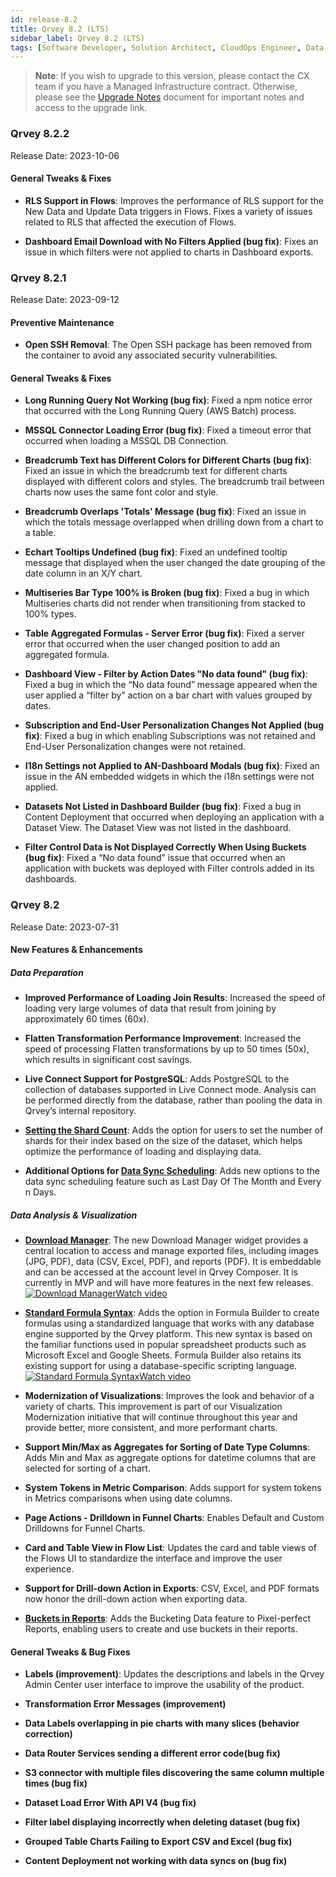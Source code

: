 ```yaml
---
id: release-8.2
title: Qrvey 8.2 (LTS)
sidebar_label: Qrvey 8.2 (LTS)
tags: [Software Developer, Solution Architect, CloudOps Engineer, Data Analyst]
---
```


 >**Note**: If you wish to upgrade to this version, please contact the CX team if you have a Managed Infrastructure contract. Otherwise, please see the [Upgrade Notes](../../../v2-website/versioned_docs/version-8.2/release-notes/upgrade-notes.md) document for important notes and access to the upgrade link.

### Qrvey 8.2.2

Release Date: 2023-10-06

#### General Tweaks & Fixes

* **RLS Support in Flows**: Improves the performance of RLS support for the New Data and Update Data triggers in Flows. Fixes a variety of issues related to RLS that affected the execution of Flows.

* **Dashboard Email Download with No Filters Applied (bug fix)**: Fixes an issue in which filters were not applied to charts in Dashboard exports.

### Qrvey 8.2.1

Release Date: 2023-09-12

#### Preventive Maintenance

* **Open SSH Removal**: The Open SSH package has been removed from the container to avoid any associated security vulnerabilities.

#### General Tweaks & Fixes

* **Long Running Query Not Working (bug fix)**: Fixed a npm notice error that occurred with the Long Running Query (AWS Batch) process.

* **MSSQL Connector Loading Error (bug fix)**: Fixed a timeout error that occurred when loading a MSSQL DB Connection.

* **Breadcrumb Text has Different Colors for Different Charts (bug fix)**: Fixed an issue in which the breadcrumb text for different charts displayed with different colors and styles. The breadcrumb trail between charts now uses the same font color and style.

* **Breadcrumb Overlaps 'Totals' Message (bug fix)**: Fixed an issue in which the totals message overlapped when drilling down from a chart to a table.

* **Echart Tooltips Undefined (bug fix)**: Fixed an undefined tooltip message that displayed when the user changed the date grouping of the date column in an X/Y chart.

* **Multiseries Bar Type 100% is Broken (bug fix)**: Fixed a bug in which Multiseries charts did not render when transitioning from stacked to 100% types. 

* **Table Aggregated Formulas - Server Error (bug fix)**: Fixed a server error that occurred when the user changed position to add an aggregated formula.

* **Dashboard View - Filter by Action Dates "No data found" (bug fix)**: Fixed a bug in which the “No data found” message appeared when the user applied a “filter by” action on a bar chart with values grouped by dates.

* **Subscription and End-User Personalization Changes Not Applied (bug fix)**: Fixed a bug in which enabling Subscriptions was not retained and End-User Personalization changes were not retained.

* **I18n Settings not Applied to AN-Dashboard Modals (bug fix)**: Fixed an issue in the AN embedded widgets in which the i18n settings were not applied.

* **Datasets Not Listed in Dashboard Builder (bug fix)**: Fixed a bug in Content Deployment that occurred when deploying an application with a Dataset View. The Dataset View was not listed in the dashboard.

* **Filter Control Data is Not Displayed Correctly When Using Buckets (bug fix)**: Fixed a “No data found” issue that occurred when an application with buckets was deployed with Filter controls added in its dashboards.


### Qrvey 8.2

Release Date: 2023-07-31

#### New Features & Enhancements

##### Data Preparation

* **Improved Performance of Loading Join Results**: Increased the speed of loading very large volumes of data that result from joining by approximately 60 times (60x).

* **Flatten Transformation Performance Improvement**: Increased the speed of processing Flatten transformations by up to 50 times (50x), which results in significant cost savings.

* **Live Connect Support for PostgreSQL**: Adds PostgreSQL to the collection of databases supported in Live Connect mode. Analysis can be performed directly from the database, rather than pooling the data in Qrvey’s internal repository.

* **[Setting the Shard Count](../../composer/05-Working%20with%20Data/Datasets/02-Design/07-Advanced%20Settings/dataset-design-advanced-settings.md)**: Adds the option for users to set the number of shards for their index based on the size of the dataset, which helps optimize the performance of loading and displaying data. 

* **Additional Options for [Data Sync Scheduling](../../composer/05-Working%20with%20Data/Datasets/02-Design/04-Data%20Synchronization/data-sync.md)**: Adds new options to the data sync scheduling feature such as Last Day Of The Month and Every n Days.



##### Data Analysis & Visualization

* **[Download Manager](../../composer/03-Managing%20Your%20User%20Profile/download-manager.md)**: The new Download Manager widget provides a central location to access and manage exported files, including images (JPG, PDF), data (CSV, Excel, PDF), and reports (PDF). It is embeddable and can be accessed at the account level in Qrvey Composer. It is currently in MVP and will have more features in the next few releases. <a href="/docs/video-training/release/version-8.2#download-manager" target="_blank" className="tooltip"><img alt="Download Manager" src="https://s3.amazonaws.com/cdn.qrvey.com/documentation_assets/release-notes/video_icon.png#thumbnail-20" className="video-icon-png" /><span className="tooltiptext">Watch video</span></a>

* **[Standard Formula Syntax](../../composer/05-Working%20with%20Data/Datasets/03-Analyze/10-Formula%20Builder/using-standardized-syntax.md)**: Adds the option in Formula Builder to create formulas using a standardized language that works with any database engine supported by the Qrvey platform. This new syntax is based on the familiar functions used in popular spreadsheet products such as Microsoft Excel and Google Sheets. Formula Builder also retains its existing support for using a database-specific scripting language. <a href="/docs/video-training/release/version-8.2#formula-syntax" target="_blank" className="tooltip"><img alt="Standard Formula Syntax" src="https://s3.amazonaws.com/cdn.qrvey.com/documentation_assets/release-notes/video_icon.png#thumbnail-20" className="video-icon-png" /><span className="tooltiptext">Watch video</span></a>

* **Modernization of Visualizations**: Improves the look and behavior of a variety of charts. This improvement is part of our Visualization Modernization initiative that will continue throughout this year and provide better, more consistent, and more performant charts.

* **Support Min/Max as Aggregates for Sorting of Date Type Columns**: Adds Min and Max as aggregate options for datetime columns that are selected for sorting of a chart.

* **System Tokens in Metric Comparison**: Adds support for system tokens in Metrics comparisons when using date columns.

* **Page Actions - Drilldown in Funnel Charts**: Enables Default and Custom Drilldowns for Funnel Charts.

* **Card and Table View in Flow List**: Updates the card and table views of the Flows UI to standardize the interface and improve the user experience.

* **Support for Drill-down Action in Exports**: CSV, Excel, and PDF formats now honor the drill-down action when exporting data.

* **[Buckets in Reports](../../composer/10-Pixel-perfect%20Reports/filtering-data.md)**: Adds the Bucketing Data feature to Pixel-perfect Reports, enabling users to create and use buckets in their reports.



#### General Tweaks & Bug Fixes

* **Labels (improvement)**: Updates the descriptions and labels in the Qrvey Admin Center user interface to improve the usability of the product. 

* **Transformation Error Messages (improvement)**

* **Data Labels overlapping in pie charts with many slices (behavior correction)**

* **Data Router Services sending a different error code(bug fix)**

* **S3 connector with multiple files discovering the same column multiple times (bug fix)**

* **Dataset Load Error With API V4 (bug fix)**

* **Filter label displaying incorrectly when deleting dataset (bug fix)**

* **Grouped Table Charts Failing to Export CSV and Excel (bug fix)**

* **Content Deployment not working with data syncs on (bug fix)**


